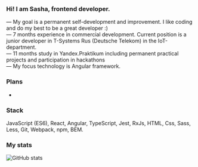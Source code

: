 ### Hi! I am Sasha, frontend developer.

— My goal is a permanent self-development and improvement. I like coding and do my best to be a great developer :)
<br>
— 7 months experience in commercial development. Current position is a junior developer in T-Systems Rus (Deutsche Telekom) in the IoT-department.
<br>
— 11 months study in Yandex.Praktikum including permanent practical projects and participation in hackathons
<br>
— My focus technology is Angular framework.

### Plans
- 

### Stack
JavaScript (ES6), React, Angular, TypeScript, Jest, RxJs, HTML, Css, Sass, Less, Git, Webpack, npm, BEM.

### My stats

![GitHub stats](https://github-readme-stats.vercel.app/api?username=aleksandrabab&show_icons=true&theme=dracula) 





